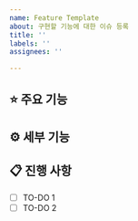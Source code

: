 ```yaml
---
name: Feature Template
about: 구현할 기능에 대한 이슈 등록
title: ''
labels: ''
assignees: ''

---
```


## ⭐ 주요 기능 <!-- 구현할 기능(목표)에 대한 간략한 설명 -->

## ⚙ 세부 기능 <!-- 구현할 기능에 대한 세부적인 설명 -->

## 📋 진행 사항
- [ ] TO-DO 1
- [ ] TO-DO 2
